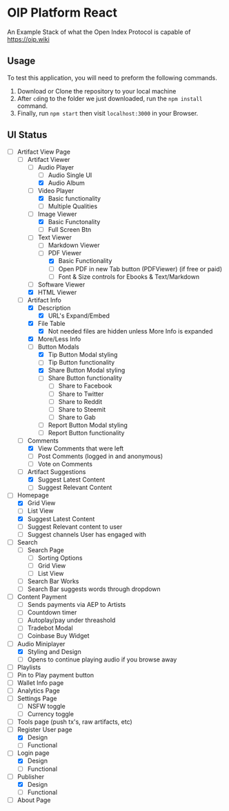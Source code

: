# OIP Platform React
An Example Stack of what the Open Index Protocol is capable of https://oip.wiki

## Usage
To test this application, you will need to preform the following commands.
1. Download or Clone the repository to your local machine
2. After `cd`ing to the folder we just downloaded, run the `npm install` command.
3. Finally, run `npm start` then visit `localhost:3000` in your Browser.

## UI Status
- [ ] Artifact View Page
    - [ ] Artifact Viewer
        - [ ] Audio Player
            - [ ] Audio Single UI
            - [x] Audio Album 
        - [ ] Video Player
            - [X] Basic functionality
            - [ ] Multiple Qualities
        - [ ] Image Viewer
            - [X] Basic Functonality
            - [ ] Full Screen Btn
        - [ ] Text Viewer
            - [ ] Markdown Viewer
            - [ ] PDF Viewer
                - [X] Basic Functionality
                - [ ] Open PDF in new Tab button (PDFViewer) (if free or paid)
                - [ ] Font & Size controls for Ebooks & Text/Markdown
        - [ ] Software Viewer
        - [X] HTML Viewer
    - [ ] Artifact Info
        - [X] Description
            - [X] URL's Expand/Embed
        - [X] File Table
            - [X] Not needed files are hidden unless More Info is expanded
        - [X] More/Less Info
        - [ ] Button Modals
            - [X] Tip Button Modal styling
            - [ ] Tip Button functionality
            - [X] Share Button Modal styling
            - [ ] Share Button functionality
                - [ ] Share to Facebook
                - [ ] Share to Twitter
                - [ ] Share to Reddit
                - [ ] Share to Steemit
                - [ ] Share to Gab
            - [ ] Report Button Modal styling
            - [ ] Report Button functionality
    - [ ] Comments
        - [X] View Comments that were left
        - [ ] Post Comments (logged in and anonymous)
        - [ ] Vote on Comments
    - [ ] Artifact Suggestions
        - [X] Suggest Latest Content
        - [ ] Suggest Relevant Content
- [ ] Homepage
    - [X] Grid View
    - [ ] List View
    - [X] Suggest Latest Content
    - [ ] Suggest Relevant content to user
    - [ ] Suggest channels User has engaged with
- [ ] Search
    - [ ] Search Page
        - [ ] Sorting Options
        - [ ] Grid View
        - [ ] List View
    - [ ] Search Bar Works
    - [ ] Search Bar suggests words through dropdown
- [ ] Content Payment
    - [ ] Sends payments via AEP to Artists
    - [ ] Countdown timer
    - [ ] Autoplay/pay under threashold
    - [ ] Tradebot Modal
    - [ ] Coinbase Buy Widget
- [ ] Audio Miniplayer
    - [X] Styling and Design
    - [ ] Opens to continue playing audio if you browse away
- [ ] Playlists
- [ ] Pin to Play payment button
- [ ] Wallet Info page
- [ ] Analytics Page
- [ ] Settings Page
    - [ ] NSFW toggle
    - [ ] Currency toggle
- [ ] Tools page (push tx's, raw artifacts, etc)
- [ ] Register User page
    - [x] Design
    - [ ] Functional
- [ ] Login page
    - [x] Design
    - [ ] Functional
- [ ] Publisher
    - [x] Design
    - [ ] Functional
- [ ] About Page
